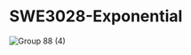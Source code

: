 # SWE3028-Exponential
![Group 88 (4)](https://user-images.githubusercontent.com/46525030/133457253-10bbbc52-f4c0-459d-9cff-a9369aeb7f0b.png)
